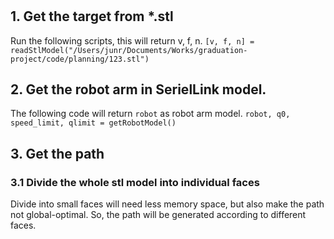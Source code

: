 # 

## 1. Get the target from \*.stl
Run the following scripts, this will return v, f, n.
`[v, f, n] = readStlModel("/Users/junr/Documents/Works/graduation-project/code/planning/123.stl")`

## 2. Get the robot arm in SerielLink model.
The following code will return `robot` as robot arm model.
`robot, q0, speed_limit, qlimit = getRobotModel()`

## 3. Get the path
### 3.1 Divide the whole stl model into individual faces
Divide into small faces will need less memory space, but also make the path
not global-optimal. So, the path will be generated according to different
faces.

